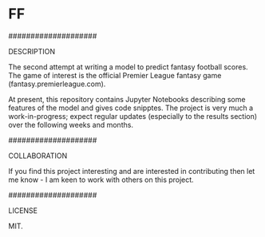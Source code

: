 # FF


####################

DESCRIPTION


The second attempt at writing a model to predict fantasy football scores. The game of interest is the official Premier League fantasy game (fantasy.premierleague.com). 

At present, this repository contains Jupyter Notebooks describing some features of the model and gives code snipptes. The project is very much a work-in-progress; expect regular updates (especially to the results section) over the following weeks and months.

####################

COLLABORATION

If you find this project interesting and are interested in contributing then let me know - I am keen to work with others on this project.


####################

LICENSE

MIT.
